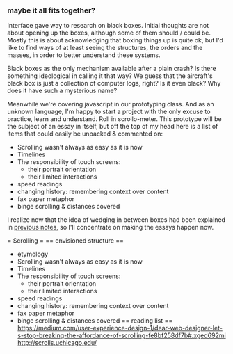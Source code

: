 ### maybe it all fits together?

Interface gave way to research on black boxes. Initial thoughts are not about opening up the boxes, although some of them should / could be. Mostly this is about acknowledging that boxing things up is quite ok, but I'd like to find ways of at least seeing the structures, the orders and the masses, in order to better understand these systems.

Black boxes as the only mechanism available after a plain crash? Is there something ideological in calling it that way? We guess that the aircraft's black box is just a collection of computer logs, right? Is it even black? Why does it have such a mysterious name?

Meanwhile we're covering javascript in our prototyping class. And as an unknown language, I'm happy to start a project with the only excuse to practice, learn and understand. Roll in scrollo-meter. This prototype will be the subject of an essay in itself, but off the top of my head here is a list of items that could easily be unpacked & commented on:
* Scrolling wasn't always as easy as it is now
* Timelines
* The responsibility of touch screens:
  * their portrait orientation
  * their limited interactions
* speed readings
* changing history: remembering context over content
* fax paper metaphor
* binge scrolling & distances covered

I realize now that the idea of wedging in between boxes had been explained in [previous notes](2016_03_07_Monday-notes.md), so I'll concentrate on making the essays happen now.




= Scrolling =
== envisioned structure ==
* etymology
* Scrolling wasn't always as easy as it is now
* Timelines
* The responsibility of touch screens:
  * their portrait orientation
  * their limited interactions
* speed readings
* changing history: remembering context over content
* fax paper metaphor
* binge scrolling & distances covered
== reading list ==
https://medium.com/user-experience-design-1/dear-web-designer-let-s-stop-breaking-the-affordance-of-scrolling-fe8bf258df7b#.xged692mi
http://scrolls.uchicago.edu/
